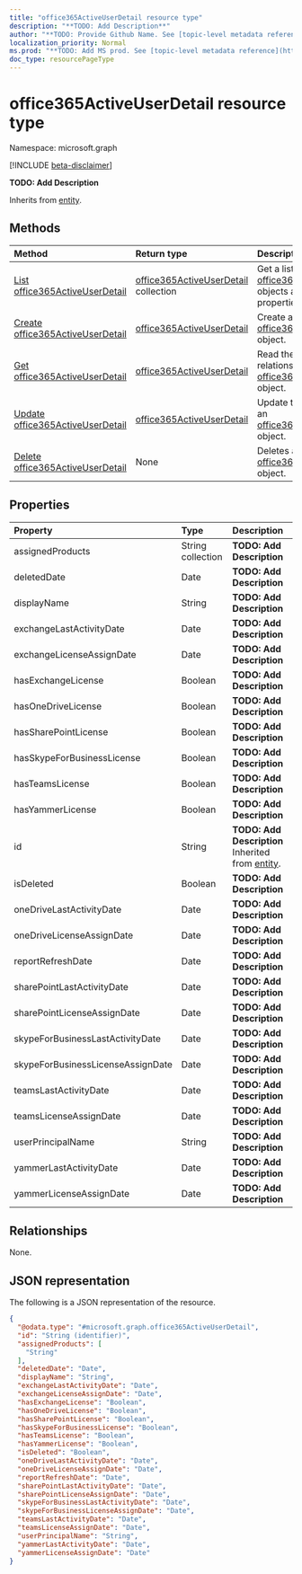 ```yaml
---
title: "office365ActiveUserDetail resource type"
description: "**TODO: Add Description**"
author: "**TODO: Provide Github Name. See [topic-level metadata reference](https://msgo.azurewebsites.net/add/document/guidelines/metadata.html#topic-level-metadata)**"
localization_priority: Normal
ms.prod: "**TODO: Add MS prod. See [topic-level metadata reference](https://msgo.azurewebsites.net/add/document/guidelines/metadata.html#topic-level-metadata)**"
doc_type: resourcePageType
---
```


# office365ActiveUserDetail resource type

Namespace: microsoft.graph

[!INCLUDE [beta-disclaimer](../../includes/beta-disclaimer.md)]

**TODO: Add Description**


Inherits from [entity](../resources/entity.md).

## Methods
|Method|Return type|Description|
|:---|:---|:---|
|[List office365ActiveUserDetail](../api/office365activeuserdetail-list.md)|[office365ActiveUserDetail](../resources/office365activeuserdetail.md) collection|Get a list of the [office365ActiveUserDetail](../resources/office365activeuserdetail.md) objects and their properties.|
|[Create office365ActiveUserDetail](../api/office365activeuserdetail-create.md)|[office365ActiveUserDetail](../resources/office365activeuserdetail.md)|Create a new [office365ActiveUserDetail](../resources/office365activeuserdetail.md) object.|
|[Get office365ActiveUserDetail](../api/office365activeuserdetail-get.md)|[office365ActiveUserDetail](../resources/office365activeuserdetail.md)|Read the properties and relationships of an [office365ActiveUserDetail](../resources/office365activeuserdetail.md) object.|
|[Update office365ActiveUserDetail](../api/office365activeuserdetail-update.md)|[office365ActiveUserDetail](../resources/office365activeuserdetail.md)|Update the properties of an [office365ActiveUserDetail](../resources/office365activeuserdetail.md) object.|
|[Delete office365ActiveUserDetail](../api/office365activeuserdetail-delete.md)|None|Deletes an [office365ActiveUserDetail](../resources/office365activeuserdetail.md) object.|

## Properties
|Property|Type|Description|
|:---|:---|:---|
|assignedProducts|String collection|**TODO: Add Description**|
|deletedDate|Date|**TODO: Add Description**|
|displayName|String|**TODO: Add Description**|
|exchangeLastActivityDate|Date|**TODO: Add Description**|
|exchangeLicenseAssignDate|Date|**TODO: Add Description**|
|hasExchangeLicense|Boolean|**TODO: Add Description**|
|hasOneDriveLicense|Boolean|**TODO: Add Description**|
|hasSharePointLicense|Boolean|**TODO: Add Description**|
|hasSkypeForBusinessLicense|Boolean|**TODO: Add Description**|
|hasTeamsLicense|Boolean|**TODO: Add Description**|
|hasYammerLicense|Boolean|**TODO: Add Description**|
|id|String|**TODO: Add Description** Inherited from [entity](../resources/entity.md).|
|isDeleted|Boolean|**TODO: Add Description**|
|oneDriveLastActivityDate|Date|**TODO: Add Description**|
|oneDriveLicenseAssignDate|Date|**TODO: Add Description**|
|reportRefreshDate|Date|**TODO: Add Description**|
|sharePointLastActivityDate|Date|**TODO: Add Description**|
|sharePointLicenseAssignDate|Date|**TODO: Add Description**|
|skypeForBusinessLastActivityDate|Date|**TODO: Add Description**|
|skypeForBusinessLicenseAssignDate|Date|**TODO: Add Description**|
|teamsLastActivityDate|Date|**TODO: Add Description**|
|teamsLicenseAssignDate|Date|**TODO: Add Description**|
|userPrincipalName|String|**TODO: Add Description**|
|yammerLastActivityDate|Date|**TODO: Add Description**|
|yammerLicenseAssignDate|Date|**TODO: Add Description**|

## Relationships
None.

## JSON representation
The following is a JSON representation of the resource.
<!-- {
  "blockType": "resource",
  "keyProperty": "id",
  "@odata.type": "microsoft.graph.office365ActiveUserDetail",
  "baseType": "microsoft.graph.entity",
  "openType": false
}
-->
``` json
{
  "@odata.type": "#microsoft.graph.office365ActiveUserDetail",
  "id": "String (identifier)",
  "assignedProducts": [
    "String"
  ],
  "deletedDate": "Date",
  "displayName": "String",
  "exchangeLastActivityDate": "Date",
  "exchangeLicenseAssignDate": "Date",
  "hasExchangeLicense": "Boolean",
  "hasOneDriveLicense": "Boolean",
  "hasSharePointLicense": "Boolean",
  "hasSkypeForBusinessLicense": "Boolean",
  "hasTeamsLicense": "Boolean",
  "hasYammerLicense": "Boolean",
  "isDeleted": "Boolean",
  "oneDriveLastActivityDate": "Date",
  "oneDriveLicenseAssignDate": "Date",
  "reportRefreshDate": "Date",
  "sharePointLastActivityDate": "Date",
  "sharePointLicenseAssignDate": "Date",
  "skypeForBusinessLastActivityDate": "Date",
  "skypeForBusinessLicenseAssignDate": "Date",
  "teamsLastActivityDate": "Date",
  "teamsLicenseAssignDate": "Date",
  "userPrincipalName": "String",
  "yammerLastActivityDate": "Date",
  "yammerLicenseAssignDate": "Date"
}
```

